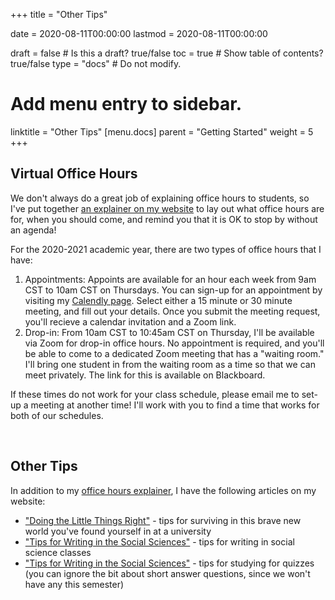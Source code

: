 +++
title = "Other Tips"

date = 2020-08-11T00:00:00
lastmod = 2020-08-11T00:00:00

draft = false  # Is this a draft? true/false
toc = true  # Show table of contents? true/false
type = "docs"  # Do not modify.

# Add menu entry to sidebar.
linktitle = "Other Tips"
[menu.docs]
  parent = "Getting Started"
  weight = 5
+++

## Virtual Office Hours
We don't always do a great job of explaining office hours to students, so I've put together <a href="https://chris-prener.github.io/resources/students/office-hours/" target = "_blank">an explainer on my website</a> to lay out what office hours are for, when you should come, and remind you that it is OK to stop by without an agenda!

For the 2020-2021 academic year, there are two types of office hours that I have:

  1. Appointments: Appoints are available for an hour each week from 9am CST to 10am CST on Thursdays. You can sign-up for an appointment by visiting my <a href = "https://calendly.com/chris-prener" target = "_blank">Calendly page</a>. Select either a 15 minute or 30 minute meeting, and fill out your details. Once you submit the meeting request, you'll recieve a calendar invitation and a Zoom link.
  2. Drop-in: From 10am CST to 10:45am CST on Thursday, I'll be available via Zoom for drop-in office hours. No appointment is required, and you'll be able to come to a dedicated Zoom meeting that has a "waiting room." I'll bring one student in from the waiting room as a time so that we can meet privately. The link for this is available on Blackboard.

If these times do not work for your class schedule, please email me to set-up a meeting at another time! I'll work with you to find a time that works for both of our schedules.

<br>

## Other Tips
In addition to my <a href="https://chris-prener.github.io/resources/students/office-hours/" target = "_blank">office hours explainer</a>, I have the following articles on my website:

  * <a href="https://chris-prener.github.io/resources/students/little-things/" target = "_blank">"Doing the Little Things Right"</a> - tips for surviving in this brave new world you've found yourself in at a university
  * <a href="https://chris-prener.github.io/resources/students/writing/" target = "_blank">"Tips for Writing in the Social Sciences"</a> - tips for writing in social science classes
  * <a href="https://chris-prener.github.io/resources/students/exams/" target = "_blank">"Tips for Writing in the Social Sciences"</a> - tips for studying for quizzes (you can ignore the bit about short answer questions, since we won't have any this semester)
  